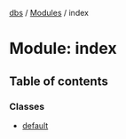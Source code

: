[dbs](../README.md) / [Modules](../modules.md) / index

# Module: index

## Table of contents

### Classes

- [default](../classes/index.default.md)
